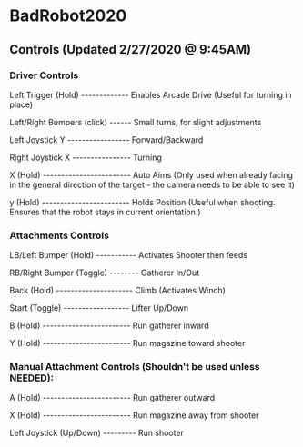 # BadRobot2020

## Controls (Updated 2/27/2020 @ 9:45AM)

### Driver Controls

Left Trigger (Hold) ------------- Enables Arcade Drive (Useful for turning in place)

Left/Right Bumpers (click) ------ Small turns, for slight adjustments

Left Joystick Y ----------------- Forward/Backward

Right Joystick X ---------------- Turning

X (Hold) ------------------------ Auto Aims (Only used when
already facing in the general direction of the target - the 
camera needs to be able to see it)

y (Hold) ------------------------ Holds Position (Useful when 
shooting. Ensures that the robot stays in current orientation.)


### Attachments Controls

LB/Left Bumper (Hold) ----------- Activates Shooter then feeds

RB/Right Bumper (Toggle) -------- Gatherer In/Out

Back (Hold) --------------------- Climb (Activates Winch)

Start (Toggle) ------------------ Lifter Up/Down

B (Hold) ------------------------ Run gatherer inward

Y (Hold) ------------------------ Run magazine toward shooter


### Manual Attachment Controls (Shouldn't be used unless NEEDED):

A (Hold) ------------------------ Run gatherer outward

X (Hold) ------------------------ Run magazine away from shooter


Left Joystick (Up/Down) --------- Run shooter 
